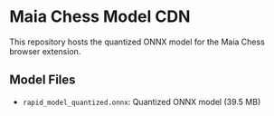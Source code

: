 # Maia Chess Model CDN

This repository hosts the quantized ONNX model for the Maia Chess browser extension.

## Model Files

- `rapid_model_quantized.onnx`: Quantized ONNX model (39.5 MB)